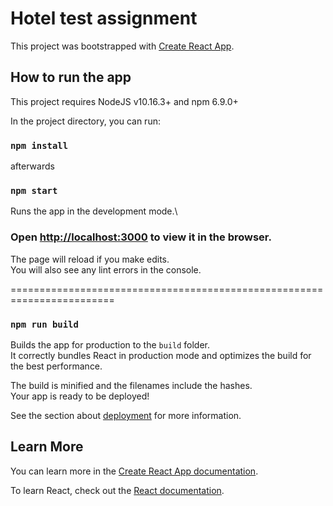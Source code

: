 # Hotel test assignment

This project was bootstrapped with [Create React App](https://github.com/facebook/create-react-app).

## How to run the app

This project requires NodeJS v10.16.3+ and npm 6.9.0+

In the project directory, you can run:

### `npm install`

afterwards

### `npm start`

Runs the app in the development mode.\

### Open [http://localhost:3000](http://localhost:3000) to view it in the browser.

The page will reload if you make edits.\
You will also see any lint errors in the console.

========================================================================

### `npm run build`

Builds the app for production to the `build` folder.\
It correctly bundles React in production mode and optimizes the build for the best performance.

The build is minified and the filenames include the hashes.\
Your app is ready to be deployed!

See the section about [deployment](https://facebook.github.io/create-react-app/docs/deployment) for more information.

## Learn More

You can learn more in the [Create React App documentation](https://facebook.github.io/create-react-app/docs/getting-started).

To learn React, check out the [React documentation](https://reactjs.org/).
